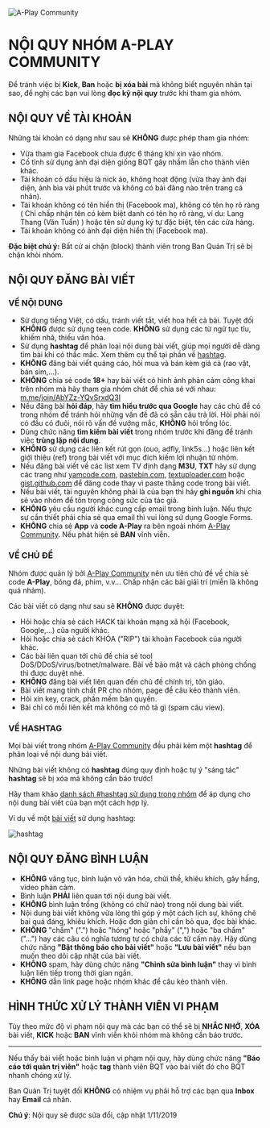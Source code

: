 ![A-Play Community](https://i.imgur.com/zI3AtQA.jpg)

# NỘI QUY NHÓM A-PLAY COMMUNITY

Để tránh việc bị **Kick**, **Ban** hoặc **bị xóa bài** mà không biết nguyên nhân tại sao, đề nghị các bạn vui lòng **đọc kỹ nội quy** trước khi tham gia nhóm.

## NỘI QUY VỀ TÀI KHOẢN

Những tài khoản có dạng như sau sẽ **KHÔNG** được phép tham gia nhóm:
- Vừa tham gia Facebook chưa được 6 tháng khi xin vào nhóm.
- Cố tình sử dụng ảnh đại diện giống BQT gây nhầm lẫn cho thành viên khác.
- Tài khoản có dấu hiệu là nick ảo, không hoạt động (vừa thay ảnh đại diện, ảnh bìa vài phút trước và không có bài đăng nào trên trang cá nhân).
- Tài khoản không có tên hiển thị (Facebook ma), không có tên họ rõ ràng ( Chỉ chấp nhận tên có kèm biệt danh có tên họ rõ ràng, ví du: Lang Thang (Văn Tuấn) ) hoặc tên sử dụng ký tự đặc biệt, tên các cửa hàng.
-  Tài khoản không có ảnh đại diện hiển thị (Facebook ma).

**Đặc biệt chú ý:** Bất cứ ai chặn (block) thành viên trong Ban Quản Trị sẽ bị chặn khỏi nhóm.

## NỘI QUY ĐĂNG BÀI VIẾT

### VỀ NỘI DUNG
- Sử dụng tiếng Việt, có dấu, tránh viết tắt, viết hoa hết cả bài. Tuyệt đối **KHÔNG** được sử dụng teen code. **KHÔNG** sử dụng các từ ngữ tục tĩu, khiếm nhã, thiếu văn hóa.
- Sử dụng **hashtag** để phân loại nội dung bài viết, giúp mọi người dễ dàng tìm bài khi có thắc mắc. Xem thêm cụ thể tại phần về [hashtag](hashtags.md).
- **KHÔNG** đăng bài viết quảng cáo, hỏi mua và bán kèm giá cả (rao vặt, bán sim,...). 
- **KHÔNG** chia sẻ code **18+** hay bài viết có hình ảnh phản cảm công khai trên nhóm mà hãy tham gia nhóm chát để chia sẻ với nhau: [m.me/join/AbYZz-YQvSrxdQ3I](https://m.me/join/AbYZz-YQvSrxdQ3I)
- Nếu đăng bài **hỏi đáp**, hãy **tìm hiểu trước qua Google** hay các chủ đề có trong nhóm để tránh hỏi những vấn đề đã có sẵn câu trả lời. Hỏi phải nói có đầu có đuôi, nói rõ vấn đề vướng mắc, **KHÔNG** hỏi trống lóc.
- Dùng chức năng **tìm kiếm bài viết** trong nhóm trước khi đăng để tránh việc **trùng lặp nội dung**.
- **KHÔNG** sử dụng các liên kết rút gọn (ouo, adfly, link5s...) hoặc liên kết giới thiệu (ref) trong bài viết với mục đích kiếm lợi nhuận từ nhóm.
- Nếu đăng bài viết về các list xem TV định dạng **M3U**, **TXT** hãy sử dụng các trang như [yamcode.com](https://yamcode.com/), [pastebin.com](http://pastebin.com), [textuploader.com](https://textuploader.com) hoặc [gist.github.com](https://gist.github.com/) để đăng code thay vì paste thẳng code trong bài viết.
- Nếu bài viết, tài nguyên không phải là của bạn thì hãy **ghi nguồn** khi chia sẻ vào nhóm để tôn trọng công sức của tác giả.
- **KHÔNG** yêu cầu người khác cung cấp email trong bình luận. Nếu thực sự cần thiết phải chia sẻ qua email thì vui lòng sử dụng Google Forms.
- **KHÔNG** chia sẻ **App** và **code A-Play** ra bên ngoài nhóm [A-Play Community](https://facebook.com/groups/aplay.community). Nếu phát hiện sẽ **BAN** vĩnh viễn.

### VỀ CHỦ ĐỀ

Nhóm được quản lý bởi [A-Play Community](https://facebook.com/groups/aplay.community) nên ưu tiên chủ đề về chia sẻ code **A-Play**, bóng đá, phim, v.v... Chấp nhận các bài giải trí (miễn là không quá nhảm).

Các bài viết có dạng như sau sẽ **KHÔNG** được duyệt:
- Hỏi hoặc chia sẻ cách HACK tài khoản mạng xã hội (Facebook, Google,...) của người khác.
- Hỏi hoặc chia sẻ cách KHÓA ("RIP") tài khoản Facebook của người khác.
- Các bài liên quan tới chủ đề chia sẻ tool DoS/DDoS/virus/botnet/malware. Bài về bảo mật và cách phòng chống thì được duyệt nhé.
- **KHÔNG** đăng bài viết liên quan đến chủ đề chính trị, tôn giáo.
- Bài viết mang tính chất PR cho nhóm, page để câu kéo thành viên.
- Hỏi xin key, crack, phần mềm bản quyền.
- Bài chỉ có mỗi liên kết mà không có mô tả gì (spam câu view).


### VỀ HASHTAG

Mọi bài viết trong nhóm [A-Play Community](https://facebook.com/groups/aplay.community) đều phải kèm một **hashtag** để phân loại về nội dung bài viết.

Những bài viết không có **hashtag** đúng quy định hoặc tự ý "sáng tác" **hashtag** sẽ bị xóa mà không cần báo trước!

Hãy tham khảo [danh sách #hashtag sử dụng trong nhóm](hashtags.md) để áp dụng cho nội dung bài viết của bạn một cách hợp lý.

Ví dụ về một [bài viết](https://www.facebook.com/groups/aplay.community/permalink/895696454148579/) sử dụng hashtag:

![hashtag](https://i.imgur.com/QzNfLFE.png)

## NỘI QUY ĐĂNG BÌNH LUẬN

- **KHÔNG** văng tục, bình luận vô văn hóa, chửi thề, khiêu khích, gây hấng, video phản cảm.
- Bình luận **PHẢI** liên quan tới nội dung bài viết.
- **KHÔNG** bình luận trống (không có chữ nào) trong nội dung bài viết.
- Nội dung bài viết không vừa lòng thì góp ý một cách lịch sự, không chê bai quá đáng, khiêu khích. Hoặc đơn giản chỉ cần bỏ qua, đọc bài khác.
- **KHÔNG** "chấm" (".") hoặc "hóng" hoặc "phẩy" (",") hoặc "ba chấm" ("...") hay các câu có nghĩa tương tự có chứa các từ cấm này. Hãy dùng chức năng **"Bật thông báo cho bài viết"** hoặc **"Lưu bài viết"** nếu bạn muốn theo dõi cập nhật của bài viết.
- **KHÔNG** spam, hãy dùng chức năng **"Chỉnh sửa bình luận"** thay vì bình luận liên tiếp trong thời gian ngắn.
- **KHÔNG** dẫn link page hoặc nhóm khác để câu kéo thành viên.

## HÌNH THỨC XỬ LÝ THÀNH VIÊN VI PHẠM

Tùy theo mức độ vi phạm nội quy mà các bạn có thể sẽ bị **NHẮC NHỞ**, **XÓA** bài viết, **KICK** hoặc **BAN** vĩnh viễn khỏi nhóm mà không cần báo trước.
 
---

Nếu thấy bài viết hoặc bình luận vi phạm nội quy, hãy dùng chức năng **"Báo cáo tới quản trị viên"** hoặc **tag** thành viên BQT vào bài viết đó cho BQT nhanh chóng xử lý.

Ban Quản Trị tuyệt đối **KHÔNG** có nhiệm vụ phải hỗ trợ các bạn qua **Inbox** hay **Email** cá nhân.

**Chú ý**: Nội quy sẽ được sửa đổi, cập nhật 1/11/2019
